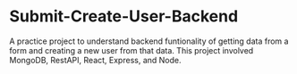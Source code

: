 # Submit-Create-User-Backend
A practice project to understand backend funtionality of getting data from a form and creating a new user from that data. This project involved MongoDB, RestAPI, React, Express, and Node. 
